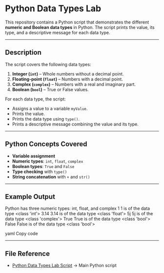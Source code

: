 # **Python Data Types Lab**

This repository contains a Python script that demonstrates the different **numeric and Boolean data types** in Python. The script prints the value, its type, and a descriptive message for each data type.

---

## **Description**

The script covers the following data types:

1. **Integer (`int`)** – Whole numbers without a decimal point.  
2. **Floating-point (`float`)** – Numbers with a decimal point.  
3. **Complex (`complex`)** – Numbers with a real and imaginary part.  
4. **Boolean (`bool`)** – True or False values.

For each data type, the script:

- Assigns a value to a variable `myValue`.
- Prints the value.
- Prints the data type using `type()`.
- Prints a descriptive message combining the value and its type.

---

## **Python Concepts Covered**

- **Variable assignment**  
- **Numeric types**: `int`, `float`, `complex`  
- **Boolean types**: `True` and `False`  
- **Type checking** with `type()`  
- **String concatenation** with `+` and `str()`  

---

## **Example Output**

Python has three numeric types: int, float, and complex
1
1 is of the data type <class 'int'>
3.14
3.14 is of the data type <class 'float'>
5j
5j is of the data type <class 'complex'>
True
True is of the data type <class 'bool'>
False
False is of the data type <class 'bool'>

yaml
Copy code

---

## **File Reference**

- [Python Data Types Lab Script](PythonDataTypesLab.py) → Main Python script
